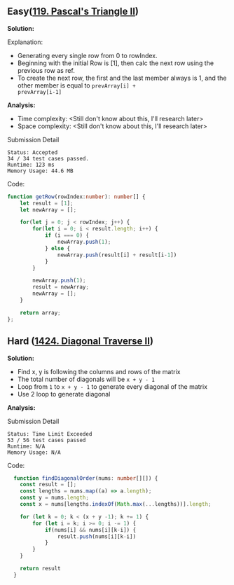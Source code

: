 ## Easy([119. Pascal's Triangle II](https://leetcode.com/problems/pascals-triangle-ii/))

**Solution:**

Explanation:

- Generating every single row from 0 to rowIndex.
- Beginning with the initial Row is [1], then calc the next row using the previous row as ref.
- To create the next row, the first and the last member always is 1, and the other member is equal to <code>prevArray[i] + prevArray[i-1]</code>

**Analysis:**

- Time complexity: <Still don't know about this, I'll research later>
- Space complexity: <Still don't know about this, I'll research later>

Submission Detail

```
Status: Accepted
34 / 34 test cases passed.
Runtime: 123 ms
Memory Usage: 44.6 MB
```

Code:

```TypeScript
function getRow(rowIndex:number): number[] {
    let result = [1];
    let newArray = [];

    for(let j = 0; j < rowIndex; j++) {
        for(let i = 0; i < result.length; i++) {
            if (i === 0) {
                newArray.push(1);
            } else {
                newArray.push(result[i] + result[i-1])
            }
        }

        newArray.push(1);
        result = newArray;
        newArray = [];
    }

    return array;
};
```

## Hard ([1424. Diagonal Traverse II](https://leetcode.com/problems/diagonal-traverse-ii/))

**Solution:**

- Find x, y is following the columns and rows of the matrix
- The total number of diagonals will be `x + y - 1`
- Loop from `1` to `x + y - 1` to generate every diagonal of the matrix
- Use 2 loop to generate diagonal

**Analysis:**

Submission Detail

```
Status: Time Limit Exceeded
53 / 56 test cases passed
Runtime: N/A
Memory Usage: N/A
```

Code:

```TypeScript
  function findDiagonalOrder(nums: number[][]) {
    const result = [];
    const lengths = nums.map((a) => a.length);
    const y = nums.length;
    const x = nums[lengths.indexOf(Math.max(...lengths))].length;

    for (let k = 0; k < (x + y -1); k += 1) {
        for (let i = k; i >= 0; i -= 1) {
            if(nums[i] && nums[i][k-i]) {
                result.push(nums[i][k-i])
            }
        }
    }

    return result
  }
```
